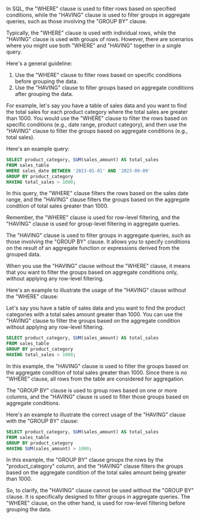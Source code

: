In SQL, the "WHERE" clause is used to filter rows based on specified conditions, while the "HAVING" clause is used to filter groups in aggregate queries, such as those involving the "GROUP BY" clause. 

Typically, the "WHERE" clause is used with individual rows, while the "HAVING" clause is used with groups of rows. However, there are scenarios where you might use both "WHERE" and "HAVING" together in a single query.

Here's a general guideline:

1. Use the "WHERE" clause to filter rows based on specific conditions before grouping the data.
2. Use the "HAVING" clause to filter groups based on aggregate conditions after grouping the data.

For example, let's say you have a table of sales data and you want to find the total sales for each product category where the total sales are greater than 1000. You would use the "WHERE" clause to filter the rows based on specific conditions (e.g., date range, product category), and then use the "HAVING" clause to filter the groups based on aggregate conditions (e.g., total sales).

Here's an example query:

```sql
SELECT product_category, SUM(sales_amount) AS total_sales
FROM sales_table
WHERE sales_date BETWEEN '2023-01-01' AND '2023-09-09'
GROUP BY product_category
HAVING total_sales > 1000;
```

In this query, the "WHERE" clause filters the rows based on the sales date range, and the "HAVING" clause filters the groups based on the aggregate condition of total sales greater than 1000.

Remember, the "WHERE" clause is used for row-level filtering, and the "HAVING" clause is used for group-level filtering in aggregate queries.

The "HAVING" clause is used to filter groups in aggregate queries, such as those involving the "GROUP BY" clause. It allows you to specify conditions on the result of an aggregate function or expressions derived from the grouped data.

When you use the "HAVING" clause without the "WHERE" clause, it means that you want to filter the groups based on aggregate conditions only, without applying any row-level filtering.

Here's an example to illustrate the usage of the "HAVING" clause without the "WHERE" clause:

Let's say you have a table of sales data and you want to find the product categories with a total sales amount greater than 1000. You can use the "HAVING" clause to filter the groups based on the aggregate condition without applying any row-level filtering.

```sql
SELECT product_category, SUM(sales_amount) AS total_sales
FROM sales_table
GROUP BY product_category
HAVING total_sales > 1000;
```

In this example, the "HAVING" clause is used to filter the groups based on the aggregate condition of total sales greater than 1000. Since there is no "WHERE" clause, all rows from the table are considered for aggregation.

The "GROUP BY" clause is used to group rows based on one or more columns, and the "HAVING" clause is used to filter those groups based on aggregate conditions.

Here's an example to illustrate the correct usage of the "HAVING" clause with the "GROUP BY" clause:

```sql
SELECT product_category, SUM(sales_amount) AS total_sales
FROM sales_table
GROUP BY product_category
HAVING SUM(sales_amount) > 1000;
```

In this example, the "GROUP BY" clause groups the rows by the "product_category" column, and the "HAVING" clause filters the groups based on the aggregate condition of the total sales amount being greater than 1000.

So, to clarify, the "HAVING" clause cannot be used without the "GROUP BY" clause. It is specifically designed to filter groups in aggregate queries. The "WHERE" clause, on the other hand, is used for row-level filtering before grouping the data.

